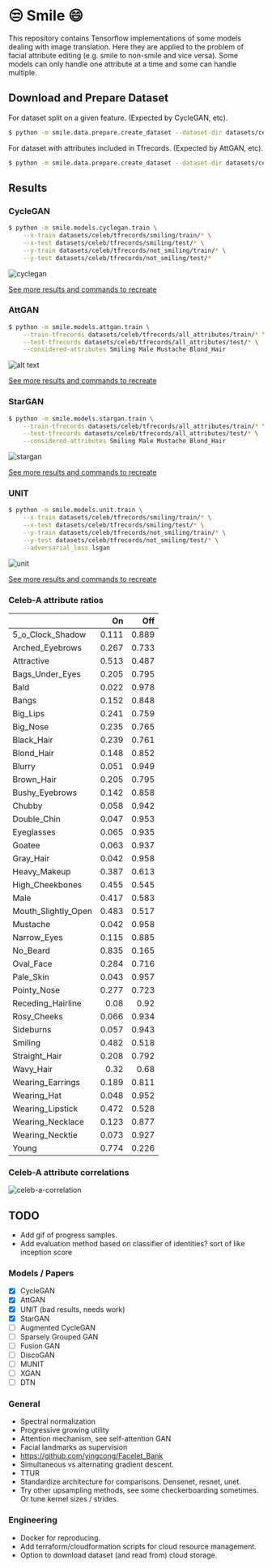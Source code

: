 # :unamused: Smile :smile:
This repository contains Tensorflow implementations of some models dealing with image translation. Here they are 
applied to the problem of facial attribute editing (e.g. smile to non-smile and vice versa). Some models can only
handle one attribute at a time and some can handle multiple.

## Download and Prepare Dataset
For dataset split on a given feature. (Expected by CycleGAN, etc).
```bash
$ python -m smile.data.prepare.create_dataset --dataset-dir datasets/celeb --split-attribute Smiling
```

For dataset with attributes included in Tfrecords. (Expected by AttGAN, etc).
```bash
$ python -m smile.data.prepare.create_dataset --dataset-dir datasets/celeb --include-attributes
```

## Results

### CycleGAN
```bash
$ python -m smile.models.cyclegan.train \
    --x-train datasets/celeb/tfrecords/smiling/train/* \
    --x-test datasets/celeb/tfrecords/smiling/test/* \
    --y-train datasets/celeb/tfrecords/not_smiling/train/* \
    --y-test datasets/celeb/tfrecords/not_smiling/test/*
```

![cyclegan](results/cyclegan/runs/paper-architecture-lambda-cyclic-5.0/testsamples_final.png)

[See more results and commands to recreate](results/cyclegan/results.md)

### AttGAN
```bash
$ python -m smile.models.attgan.train \
    --train-tfrecords datasets/celeb/tfrecords/all_attributes/train/* \
    --test-tfrecords datasets/celeb/tfrecords/all_attributes/test/* \
    --considered-attributes Smiling Male Mustache Blond_Hair
```

![alt text](results/attgan/runs/paper-architecture-wgan-gp-lambda-rec-100-1-10/testsamples_final.png)

[See more results and commands to recreate](results/attgan/results.md)

### StarGAN
```bash
$ python -m smile.models.stargan.train \
    --train-tfrecords datasets/celeb/tfrecords/all_attributes/train/* \
    --test-tfrecords datasets/celeb/tfrecords/all_attributes/test/* \
    --considered-attributes Smiling Male Mustache Blond_Hair
```

![stargan](results/stargan/runs/paper-architecture-wgan-gp-lambda-rec-10.0-lambda-cls-1.0/testsamples_final.png)

[See more results and commands to recreate](results/stargan/results.md)

### UNIT
```bash
$ python -m smile.models.unit.train \
    --x-train datasets/celeb/tfrecords/smiling/train/* \
    --x-test datasets/celeb/tfrecords/smiling/test/* \
    --y-train datasets/celeb/tfrecords/not_smiling/train/* \
    --y-test datasets/celeb/tfrecords/not_smiling/test/* \
    --adversarial_loss lsgan
```

![unit](results/unit/runs/paper-settings-lsgan/testsamples_final.png)

[See more results and commands to recreate](results/unit/results.md)

### Celeb-A attribute ratios
| | On | Off |
|---|---:|---:|
| 5_o_Clock_Shadow | 0.111 | 0.889 |
| Arched_Eyebrows | 0.267 | 0.733 |
| Attractive | 0.513 | 0.487 |
| Bags_Under_Eyes | 0.205 | 0.795 |
| Bald | 0.022 | 0.978 |
| Bangs | 0.152 | 0.848 |
| Big_Lips | 0.241 | 0.759 |
| Big_Nose | 0.235 | 0.765 |
| Black_Hair | 0.239 | 0.761 |
| Blond_Hair | 0.148 | 0.852 |
| Blurry | 0.051 | 0.949 |
| Brown_Hair | 0.205 | 0.795 |
| Bushy_Eyebrows | 0.142 | 0.858 |
| Chubby | 0.058 | 0.942 |
| Double_Chin | 0.047 | 0.953 |
| Eyeglasses | 0.065 | 0.935 |
| Goatee | 0.063 | 0.937 |
| Gray_Hair | 0.042 | 0.958 |
| Heavy_Makeup | 0.387 | 0.613 |
| High_Cheekbones | 0.455 | 0.545 |
| Male | 0.417 | 0.583 |
| Mouth_Slightly_Open | 0.483 | 0.517 |
| Mustache | 0.042 | 0.958 |
| Narrow_Eyes | 0.115 | 0.885 |
| No_Beard | 0.835 | 0.165 |
| Oval_Face | 0.284 | 0.716 |
| Pale_Skin | 0.043 | 0.957 |
| Pointy_Nose | 0.277 | 0.723 |
| Receding_Hairline | 0.08 | 0.92 |
| Rosy_Cheeks | 0.066 | 0.934 |
| Sideburns | 0.057 | 0.943 |
| Smiling | 0.482 | 0.518 |
| Straight_Hair | 0.208 | 0.792 |
| Wavy_Hair | 0.32 | 0.68 |
| Wearing_Earrings | 0.189 | 0.811 |
| Wearing_Hat | 0.048 | 0.952 |
| Wearing_Lipstick | 0.472 | 0.528 |
| Wearing_Necklace | 0.123 | 0.877 |
| Wearing_Necktie | 0.073 | 0.927 |
| Young | 0.774 | 0.226 |

### Celeb-A attribute correlations
![celeb-a-correlation](pics/celeb-attr-corr.png)

## TODO
* Add gif of progress samples.
* Add evaluation method based on classifier of identities? sort of like inception score

### Models / Papers
- [x] CycleGAN
- [x] AttGAN
- [x] UNIT (bad results, needs work)
- [x] StarGAN
- [ ] Augmented CycleGAN
- [ ] Sparsely Grouped GAN
- [ ] Fusion GAN
- [ ] DiscoGAN
- [ ] MUNIT
- [ ] XGAN
- [ ] DTN

### General
* Spectral normalization
* Progressive growing utility
* Attention mechanism, see self-attention GAN
* Facial landmarks as supervision
* https://github.com/yingcong/Facelet_Bank
* Simultaneous vs alternating gradient descent.
* TTUR
* Standardize architecture for comparisons. Densenet, resnet, unet.
* Try other upsampling methods, see some checkerboarding sometimes. Or tune kernel sizes / strides.

### Engineering
* Docker for reproducing. 
* Add terraform/cloudformation scripts for cloud resource management.
* Option to download dataset (and read from) cloud storage.
